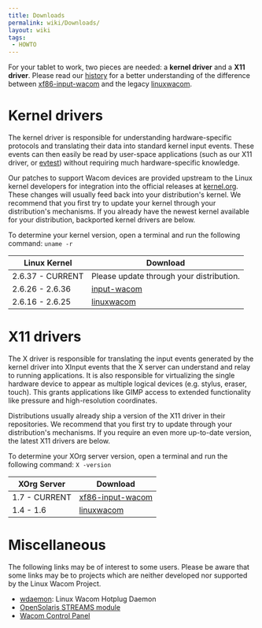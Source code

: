 ```yaml
---
title: Downloads
permalink: wiki/Downloads/
layout: wiki
tags:
 - HOWTO
---
```


For your tablet to work, two pieces are needed: a **kernel driver** and
a **X11 driver**. Please read our [history](history "wikilink") for a
better understanding of the difference between
[xf86-input-wacom](xf86-input-wacom "wikilink") and the legacy
[linuxwacom](linuxwacom "wikilink").

Kernel drivers
==============

The kernel driver is responsible for understanding hardware-specific
protocols and translating their data into standard kernel input events.
These events can then easily be read by user-space applications (such as
our X11 driver, or [evtest](evtest "wikilink")) without requiring much
hardware-specific knowledge.

Our patches to support Wacom devices are provided upstream to the Linux
kernel developers for integration into the official releases at
[kernel.org](http://www.kernel.org). These changes will usually feed
back into your distribution's kernel. We recommend that you first try to
update your kernel through your distribution's mechanisms. If you
already have the newest kernel available for your distribution,
backported kernel drivers are below.

To determine your kernel version, open a terminal and run the following
command: `uname -r`

| Linux Kernel     | Download                                 |
|------------------|------------------------------------------|
| 2.6.37 - CURRENT | Please update through your distribution. |
| 2.6.26 - 2.6.36  | [input-wacom](input-wacom "wikilink")    |
| 2.6.16 - 2.6.25  | [linuxwacom](linuxwacom "wikilink")      |

X11 drivers
===========

The X driver is responsible for translating the input events generated
by the kernel driver into XInput events that the X server can understand
and relay to running applications. It is also responsible for
virtualizing the single hardware device to appear as multiple logical
devices (e.g. stylus, eraser, touch). This grants applications like GIMP
access to extended functionality like pressure and high-resolution
coordinates.

Distributions usually already ship a version of the X11 driver in their
repositories. We recommend that you first try to update through your
distribution's mechanisms. If you require an even more up-to-date
version, the latest X11 drivers are below.

To determine your XOrg server version, open a terminal and run the
following command: `X -version`

| XOrg Server   | Download                                        |
|---------------|-------------------------------------------------|
| 1.7 - CURRENT | [xf86-input-wacom](xf86-input-wacom "wikilink") |
| 1.4 - 1.6     | [linuxwacom](linuxwacom "wikilink")             |

Miscellaneous
=============

The following links may be of interest to some users. Please be aware
that some links may be to projects which are neither developed nor
supported by the Linux Wacom Project.

-   [wdaemon](wdaemon "wikilink"): Linux Wacom Hotplug Daemon
-   [OpenSolaris STREAMS
    module](http://hub.opensolaris.org/bin/view/Community+Group+device_drivers/wacomtablet)
-   [Wacom Control
    Panel](http://gtk-apps.org/content/show.php/Wacom+Control+Panel?content=104309)
